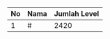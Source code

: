 | No | Nama            | Jumlah Level |
|----|-----------------|--------------|
| 1  | #    |    2420        |
